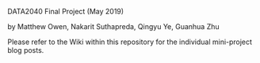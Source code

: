 DATA2040 Final Project (May 2019)

by Matthew Owen, Nakarit Suthapreda, Qingyu Ye, Guanhua Zhu

Please refer to the Wiki within this repository for the individual mini-project blog posts.
